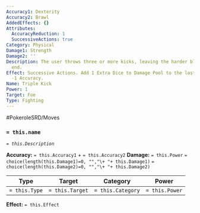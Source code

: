 ```yaml
---
Accuracy1: Dexterity
Accuracy2: Brawl
AddedEffects: {}
Attributes:
  AccuracyReduction: 1
  SuccessiveActions: true
Category: Physical
Damage1: Strength
Damage2: ''
Description: The user throws three or more kicks, leaving the harder blow for the
  end.
Effect: Successive Actions. Add 1 Extra Dice to Damage Pool to the last kick performed.
  -1 Accuracy.
Name: Triple Kick
Power: 1
Target: Foe
Type: Fighting
---
```


#PokeroleSRD/Moves

### `= this.name` 
*`= this.Description`*

**Accuracy:** `= this.Accuracy1` + `= this.Accuracy2`
**Damage:** `= this.Power` `= choice(length(this.Damage1)=0, "","\+ "+ this.Damage1)` `= choice(length(this.Damage2)=0, "","\+ "+ this.Damage2)`

| Type          | Target          | Category          | Power          |
| ------------- | --------------- | ----------------  | -------------- |
| `= this.Type` | `= this.Target` | `= this.Category` | `= this.Power` | 

**Effect:** `= this.Effect`